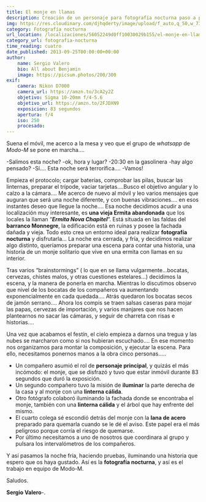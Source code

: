```yaml
---
title: El monje en llamas
description: Creación de un personaje para fotografía nocturna paso a paso
img: https://res.cloudinary.com/djhqderty/image/upload/f_auto,q_50,w_730/v1/subexpuesta/i8itpnnscnewfatn0mse
category: Fotografía nocturna
url_location: /localizaciones/56052249d0ff10030029b155/el-monje-en-llamas
category_url: fotografia-nocturna
time_reading: cuatro
date_published: 2013-09-25T00:00:00+00:00
author:
    name: Sergio Valero
    bio: All about Benjamin
    image: https://picsum.photos/200/300
exif:
    camera: Nikon D7000
    camera_url: https://amzn.to/3cA2y2Z
    objetivo: Sigma 10-20mm f/4-5.6
    objetivo_url: https://amzn.to/2FJDXN9
    exposicion: 83 segundos
    apertura: f/4
    iso: 250
    procesado:
---
```

Suena el móvil, me acerco a la mesa y veo que el grupo de *whatsapp* de *Modo-M* se pone en marcha….

-Salimos esta noche? -ok, hora y lugar? -20:30 en la gasolinera -hay algo pensado? -Sí…. Esta noche será terrorífica…. -Vamos!

Empieza el protocolo; cargar baterías, comprobar las pilas, buscar las linternas, preparar el trípode, vaciar tarjetas….Busco el objetivo angular y lo calzo a la cámara…. Me acerco de nuevo al móvil y leo varios mensajes que auguran que será una noche diferente, y con buenas vibraciones…. en esos instantes deseo que llegue la noche.... Esa noche decidimos acudir a una localización muy interesante, es **una vieja Ermita abandonada** que los locales la llaman “***Ermita Nova Chapitel***”. Está situada en las faldas del **barranco Monnegre**, la edificación está en ruinas y posee la fachada dañada y vieja. Todo esto crea un entorno ideal para realizar **fotografía nocturna** y disfrutarla… La noche era cerrada, y fría, y decidimos realizar algo distinto, queríamos preparar una escena para contar una historia, una historia de un monje solitario que vive en una ermita con llamas en su interior.

Tras varios “brainstormings” ( lo que en se llama vulgarmente...bocatas, cervezas, chistes malos, y otras cuestiones estelares…) decidimos la escena, y la manera de ponerla en marcha. Mientras lo discutimos observo que nivel de los bocatas de los compañeros va aumentando exponencialmente en cada quedada.... Atrás quedaron los bocatas secos de jamón serrano.... Ahora los compis se traen salsas caseras para mojar las papas, cervezas de importación, y varios manjares que nos hacen plantearnos no sacar las cámaras, y seguir de charreta con risas e historias.... 

Una vez que acabamos el festín, el cielo empieza a darnos una tregua y las nubes se marcharon como si nos hubieran escuchado.... En ese momento nos organizamos para montar la composición, y ejecutar la escena. Para ello, necesitamos ponernos manos a la obra cinco personas.....

 - Un compañero asumió el rol de **personaje principal**, y quizás el más incómodo: el monje, que se disfrazó y tuvo que estar inmóvil durante 83 segundos que duró la exposición.    
 - Un segundo compañero tuvo la   misión de **iluminar** la parte derecha de la casa y al monje con una **linterna cálida**.
 - Otro fotógrafo colaboró iluminando la fachada donde se encontraba el monje, también con una **linterna cálida** y el árbol que hay enfrente del mismo.
 - El cuarto colega sé escondió detrás del monje con la **lana de acero** preparado para quemarla cuando se le dé el aviso. Este papel era el más peligroso porque corría el riesgo de quemarse. 
 - Por último necesitamos a uno de nosotros que coordinara al grupo y pulsara los intervalómetros de los compañeros.

Y así pasamos la noche fría, haciendo pruebas, iluminando una historia que espero que os haya gustado. Así es la **fotografía nocturna**, y así es el trabajo en equipo de Modo-M.

Saludos.

**Sergio Valero**-.